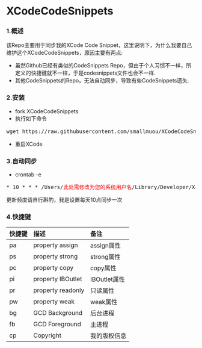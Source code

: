 # XCodeCodeSnippets

### 1.概述
该Repo主要用于同步我的XCode Code Snippet，这里说明下，为什么我要自己维护这个XCodeCodeSnippets，原因主要有两点:

* 虽然Github已经有类似的CodeSnippets Repo，但由于个人习惯不一样，所定义的快捷键就不一样，于是codesnippets文件也会不一样.
* 其他CodeSnippets的Repo，无法自动同步，导致有些CodeSnippets遗失.

### 2.安装
* fork XCodeCodeSnippets
* 执行如下命令
<pre>
wget https://raw.githubusercontent.com/smallmuou/XCodeCodeSnippets/master/install.sh;/bin/bash install.sh <font color="red">您的github名</font>
</pre>
* 重启XCode

### 3.自动同步
* crontab -e 
<pre>
* 10 * * * /Users/<font color="red">此处需修改为您的系统用户名</font>/Library/Developer/Xcode/UserData/CodeSnippets/sync.sh
</pre>
更新频度请自行斟酌，我是设置每天10点同步一次

### 4.快捷键

|快捷键|描述|备注|
|:--|:--|:--|
|pa|property assign|assign属性|
|ps|property strong|strong属性|
|pc|property copy|copy属性|
|pi|property IBOutlet|IBOutlet属性|
|pr|property readonly|只读属性|
|pw|property weak|weak属性|
|bg|GCD Background|后台进程|
|fb|GCD Foreground|主进程|
|cp|Copyright|我的版权信息|